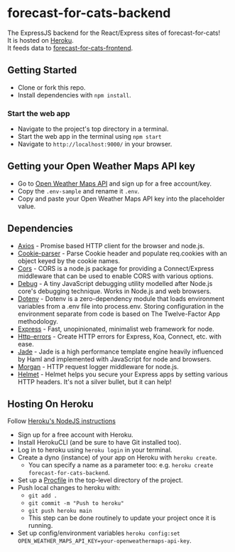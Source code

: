 # forecast-for-cats-backend
The ExpressJS backend for the React/Express sites of forecast-for-cats!\
It is hosted on [Heroku](https://dashboard.heroku.com/apps).\
It feeds data to [forecast-for-cats-frontend](https://github.com/cireneirbo/forecast-for-cats-frontend).

## Getting Started
* Clone or fork this repo.
* Install dependencies with `npm install`.
### Start the web app
* Navigate to the project's top directory in a terminal.
* Start the web app in the terminal using `npm start`
* Navigate to `http://localhost:9000/` in your browser.

## Getting your Open Weather Maps API key
* Go to [Open Weather Maps API](https://openweathermap.org/price) and sign up for a free account/key.
* Copy the `.env-sample` and rename it `.env`. 
* Copy and paste your Open Weather Maps API key into the placeholder value.

## Dependencies
* [Axios](https://www.npmjs.com/package/axios) - Promise based HTTP client for the browser and node.js.
* [Cookie-parser](https://www.npmjs.com/package/cookie-parser) - Parse Cookie header and populate req.cookies with an object keyed by the cookie names.
* [Cors](https://www.npmjs.com/package/cors) - CORS is a node.js package for providing a Connect/Express middleware that can be used to enable CORS with various options.
* [Debug](https://www.npmjs.com/package/debug) - A tiny JavaScript debugging utility modelled after Node.js core's debugging technique. Works in Node.js and web browsers.
* [Dotenv](https://www.npmjs.com/package/dotenv) - Dotenv is a zero-dependency module that loads environment variables from a .env file into process.env. Storing configuration in the environment separate from code is based on The Twelve-Factor App methodology.
* [Express](https://www.npmjs.com/package/express) - Fast, unopinionated, minimalist web framework for node.
* [Http-errors](https://www.npmjs.com/package/http-errors) - Create HTTP errors for Express, Koa, Connect, etc. with ease.
* [Jade](https://www.npmjs.com/package/jade) - Jade is a high performance template engine heavily influenced by Haml and implemented with JavaScript for node and browsers.
* [Morgan](https://www.npmjs.com/package/morgan) - HTTP request logger middleware for node.js.
* [Helmet](https://www.npmjs.com/package/helmet) - Helmet helps you secure your Express apps by setting various HTTP headers. It's not a silver bullet, but it can help!

## Hosting On Heroku
Follow [Heroku's NodeJS instructions](https://devcenter.heroku.com/articles/getting-started-with-nodejs)
* Sign up for a free account with Heroku.
* Install HerokuCLI (and be sure to have Git installed too).
* Log in to heroku using `heroku login` in your terminal.
* Create a dyno (instance) of your app on Heroku with `heroku create`.
  * You can specify a name as a parameter too: e.g. `heroku create forecast-for-cats-backend`.
* Set up a [Procfile](https://devcenter.heroku.com/articles/procfile) in the top-level directory of the project.
* Push local changes to heroku with:
  * `git add .`
  * `git commit -m "Push to heroku"`
  * `git push heroku main`
  * This step can be done routinely to update your project once it is running.
* Set up config/environment variables `heroku config:set OPEN_WEATHER_MAPS_API_KEY=your-openweathermaps-api-key`.
